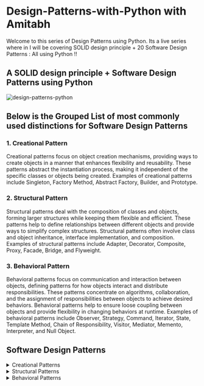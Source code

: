# Design-Patterns-with-Python with Amitabh

Welcome to this series of Design Patterns using Python. Its a live series where in I will be covering SOLID design principle + 20 Software Design Patterns : All using Python !!

## A SOLID design principle + Software Design Patterns using Python

![design-patterns-python](https://github.com/Amitabh1989/Design-Patterns-with-Python/assets/12171805/53e0c41f-7c4f-425a-b33b-79785eae219d)

## Below is the Grouped List of most commonly used distinctions for Software Design Patterns
### 1. Creational Pattern
<p> Creational patterns focus on object creation mechanisms, providing ways to create objects in a manner that enhances flexibility and reusability. These patterns abstract the instantiation process, making it independent of the specific classes or objects being created. Examples of creational patterns include Singleton, Factory Method, Abstract Factory, Builder, and Prototype. </p>

### 2. Structural Pattern
<p> Structural patterns deal with the composition of classes and objects, forming larger structures while keeping them flexible and efficient. These patterns help to define relationships between different objects and provide ways to simplify complex structures. Structural patterns often involve class and object inheritance, interface implementation, and composition. Examples of structural patterns include Adapter, Decorator, Composite, Proxy, Facade, Bridge, and Flyweight. </p>

### 3. Behavioral Pattern
<p> Behavioral patterns focus on communication and interaction between objects, defining patterns for how objects interact and distribute responsibilities. These patterns concentrate on algorithms, collaboration, and the assignment of responsibilities between objects to achieve desired behaviors. Behavioral patterns help to ensure loose coupling between objects and provide flexibility in changing behaviors at runtime. Examples of behavioral patterns include Observer, Strategy, Command, Iterator, State, Template Method, Chain of Responsibility, Visitor, Mediator, Memento, Interpreter, and Null Object.
</p>

## Software Design Patterns

<details>
<summary>Creational Patterns</summary>

1. Singleton: Ensures that a class has only one instance and provides a global point of access to it.
2. Factory Method: Defines an interface for creating objects, but allows subclasses to decide which class to instantiate.
3. Abstract Factory: Provides an interface for creating families of related or dependent objects without specifying their concrete classes.
4. Builder: Separates the construction of complex objects from their representation, allowing the same construction process to create various representations.
5. Prototype: Creates new objects by cloning an existing object and modifying it as required, without explicitly using class constructors.

</details>

<details>
<summary>Structural Patterns</summary>

6. Adapter: Converts the interface of a class into another interface that clients expect, allowing incompatible classes to work together.
7. Decorator: Adds new behaviors or responsibilities to individual objects dynamically, without affecting the behavior of other objects.
8. Composite: Represents a group of objects as a single object, allowing clients to treat individual objects and compositions uniformly.
9. Proxy: Provides a surrogate or placeholder for another object to control its access or add additional functionality.
10. Facade: Provides a simplified interface to a complex subsystem of classes, making it easier to use and reducing dependencies.
11. Bridge: Decouples an abstraction from its implementation, allowing both to vary independently.
12. Flyweight: Shares common state across multiple objects, reducing memory usage when dealing with large numbers of objects.

</details>

<details>
<summary>Behavioral Patterns</summary>

13. Observer: Defines a one-to-many dependency between objects, so that when one object changes state, its dependents are notified and updated automatically.
14. Strategy: Defines a family of interchangeable algorithms and encapsulates each one, allowing them to be used interchangeably.
15. Command: Encapsulates a request as an object, decoupling the sender from the receiver and allowing parameterization of clients with different requests.
16. Iterator: Provides a way to access the elements of an aggregate object sequentially without exposing its underlying representation.
17. State: Allows an object to alter its behavior when its internal state changes, encapsulating state-specific logic into separate classes.
18. Template Method: Defines the skeleton of an algorithm in a base class, allowing subclasses to provide specific implementations of certain steps.
19. Chain of Responsibility: Allows an object to pass a request along a chain of potential handlers until the request is handled or reaches the end of the chain.
20. Visitor: Separates an algorithm from the objects it operates on, allowing new operations to be added without modifying the objects.
21. Mediator: Defines an object that encapsulates how a set of objects interact, promoting loose coupling and reducing direct dependencies.
22. Memento: Captures and externalizes an object's internal state, allowing the object to be restored to this state later.
23. Interpreter: Defines a representation of grammar rules and interprets sentences in a language, mapping them to operations.
24. Command: Encapsulates a request as an object, decoupling the sender from the receiver and allowing parameterization of clients with different requests.
25. Null Object: Provides a no-op or neutral behavior for a class, allowing it to be used in place of other objects that provide actual implementations.

</details>
